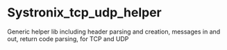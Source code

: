 # Systronix_tcp_udp_helper
Generic helper lib including header parsing and creation, messages in and out, return code parsing, for TCP and UDP

